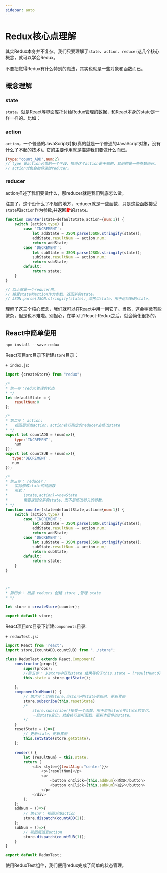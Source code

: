 ```yaml
---
sidebar: auto
---
```


# Redux核心点理解

其实Redux本身并不复杂。我们只要理解了`state`、`action`、`reducer`这几个核心概念，就可以学会Redux。

不要把觉得Redux有什么特别的魔法，其实也就是一些对象和函数而已。

## 概念理解

### state

`state`，就是React等界面库托付给Redux管理的数据，和React本身的state是一样一样的。比如：

### action

`action`，一个普通的JavaScript对象(真的就是一个普通的JavaScript对象，没有什么了不起的技术)。它的主要作用就是描述我们要做什么而已。

```javascript
{type:"count_ADD",num:2}
// type 是action必需的一个字段，描述这个action是干嘛的，其他的是一些参数而已。
// action对象会被传递给reducer。
```

### reducer

action描述了我们要做什么，那reducer就是我们到底怎么做。

注意了，这个没什么了不起的地方，reducer就是一些函数，只是这些函数接受`state`和`action`作为参数,并返回<span style="color:red;">**新**</span>的`state`。

```javascript
function counter(state=defaultState,action={num:1}) {
    switch (action.type) {
        case 'INCREMENT':
            let addState = JSON.parse(JSON.stringify(state));
            addState.resultNum += action.num;
            return addState;
        case 'DECREMENT':
            let subState = JSON.parse(JSON.stringify(state));
            subState.resultNum -= action.num;
            return subState;
        default:
            return state;
    }
}

// 以上就是一个reducer啦。
// 接受state和action作为参数，返回新的state。 
// JSON.parse(JSON.stringify(state)),深拷贝state，用于返回新的state。
```



理解了这三个核心概念，我们就可以在React中用一用它了。当然，这会稍微有些繁杂，但是也不难啦。别担心，在学习了React-Redux之后，就会简化很多的。



## React中简单使用

```javascript
npm install --save redux
```

React项目src目录下新建`store`目录：

`+ index.js`:

```javascript
import {createStore} from "redux";

/*
* 第一步：redux管理的状态
* */
let defaultState = {
    resultNum:0
};

/*
* 第二步： action:
*   视图层派发action，action执行指定的reducer去修改state
* */
export let countADD = (num)=>({
    type:'INCREMENT',
    num
});
export let countSUB = (num)=>({
   type:'DECREMENT',
   num
});

/*
* 第三步： reducer：
*   实际修改state的纯函数
*   形式：
*       (state,action)=>newState
*   	需要返回全新的state，而不是修改参入的参数。
* */
function counter(state=defaultState,action={num:1}) {
    switch (action.type) {
        case 'INCREMENT':
            let addState = JSON.parse(JSON.stringify(state));
            addState.resultNum += action.num;
            return addState;
        case 'DECREMENT':
            let subState = JSON.parse(JSON.stringify(state));
            subState.resultNum -= action.num;
            return subState;
        default:
            return state;
    }
}



/*
* 第四步： 根据 reduers 创建 store ,管理 state
* */

let store = createStore(counter);

export default store;
```

React项目src目录下新建`components`目录:

`+ reduxTest.js`:

```javascript
import React from 'react';
import store,{countADD,countSUB} from "../store";

class ReduxTest extends React.Component{
    constructor(props){
        super(props);
        //第五步： 从store中获取state 结果等价于this.state = {resultNum:0}
        this.state = store.getState();

    };
    componentDidMount() {
        // 第六步：订阅store,当store中state更新时，更新界面
        store.subscribe(this.resetState)
        /* 
        	store.subscribe()接受一个函数，用于监听store中state的变化。
        	一旦state变化，就会执行监听函数，更新本组件的state。
        */
    }
    resetState = ()=>{
        // 更新state，更新界面
        this.setState(store.getState);
    };

    render() {
        let {resultNum} = this.state;
        return (
            <div style={{textAlign:"center"}}>
                <p>{resultNum}</p>
                <p>
                    <button onClick={this.addNum}>添加</button>
                    <button onClick={this.subNum}>减少</button>
                </p>
            </div>
        );
    };
    addNum = ()=>{
        // 第七步： 视图派发action
        store.dispatch(countADD(2));
    };
    subNum = ()=>{
        // 视图层派发action
        store.dispatch(countSUB(1));
    }
}

export default ReduxTest;
```

使用ReduxTest组件，我们便用redux完成了简单的状态管理。
